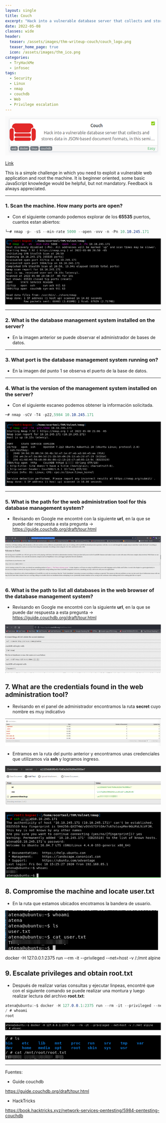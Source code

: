 ```yaml
---
layout: single
title: Couch
excerpt: "Hack into a vulnerable database server that collects and stores data in JSON-based document formats, in this semi-guided challenge."
date: 2022-05-08
classes: wide
header:
  teaser: /assets/images/thm-writeup-couch/couch_logo.png
  teaser_home_page: true
  icon: /assets/images/thm_ico.png
categories:
  - TryHackMe
  - infosec
tags:
  - Security
  - Linux
  - nmap
  - couchdb
  - Web
  - Privilege escalation
---
```


![nmap](/assets/images/thm-writeup-couch/couch_logo.png)

[Link](https://tryhackme.com/room/couch "Couch")

This is a simple challenge in which you need to exploit a vulnerable web application and root the machine. It is beginner oriented, some basic JavaScript knowledge would be helpful, but not mandatory. Feedback is always appreciated.

---

### 1. Scan the machine. How many ports are open?

- Con el siguiente comando podemos explorar de los **65535** puertos, cuantos estan abiertos:

```cs
└─# nmap -p- -sS --min-rate 5000 --open -vvv -n -Pn 10.10.245.171
```

![nmap](/assets/images/thm-writeup-couch/couch_nmap_1.png)

---

### 2. What is the database management system installed on the server?

- En la imagen anterior se puede observar el administrador de bases de datos.

---

### 3. What port is the database management system running on?

- En la imagen del punto 1 se observa el puerto de la base de datos.

---

### 4. What is the version of the management system installed on the server?

- Con el siguiente escaneo podemos obtener la información solicitada.

```cs
─# nmap -sCV -T4 -p22,5984 10.10.245.171

```

![nmap](/assets/images/thm-writeup-couch/couch_nmap_2.png)

---

### 5.  What is the path for the web administration tool for this database management system?

- Revisando en Google me encontré con la siguiente **url**, en la que se puede dar respuesta a esta pregunta -> <https://guide.couchdb.org/draft/tour.html>

![5](/assets/images/thm-writeup-couch/couch_utils.png)


### 6. What is the path to list all databases in the web browser of the database management system?

- Revisando en Google me encontré con la siguiente **url**, en la que se puede dar respuesta a esta pregunta -> <https://guide.couchdb.org/draft/tour.html>

![6](/assets/images/thm-writeup-couch/couch_allbd.png)

## 7. What are the credentials found in the web administration tool?

- Revisando en el panel de administrador encontramos la ruta **secret** cuyo nombre es muy indicativo

![6](/assets/images/thm-writeup-couch/couch_secret.png)

- Entramos en la ruta del punto anterior y encontramos unas credenciales que utilizamos vía **ssh** y logramos ingreso.

![6](/assets/images/thm-writeup-couch/couch_credentials.png)

![6](/assets/images/thm-writeup-couch/couch_ssh.png)

## 8. Compromise the machine and locate user.txt

- En la ruta que estamos ubicados encotramos la bandera de usuario.

![6](/assets/images/thm-writeup-couch/couch_user.png)


docker -H 127.0.0.1:2375 run --rm -it --privileged --net=host -v /:/mnt alpine

## 9. Escalate privileges and obtain root.txt

- Después de realizar varias consultas y ejecutar linpeas, encontré que con el siguiente comando se puede realizar una montura y luego realizar lectura del archivo **root.txt**:

```cs
atena@ubuntu:~$ docker -H 127.0.0.1:2375 run --rm -it --privileged --net=host -v /:/mnt alpine
/ # whoami
root
```

![9](/assets/images/thm-writeup-couch/couch_root1.png)

![9](/assets/images/thm-writeup-couch/couch_root3.png)

---

Fuentes:

- Guide couchdb

https://guide.couchdb.org/draft/tour.html

- HackTricks

<https://book.hacktricks.xyz/network-services-pentesting/5984-pentesting-couchdb>

